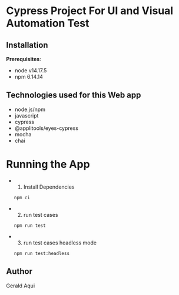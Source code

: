 # Cypress Project For UI and Visual Automation Test

## Installation

**Prerequisites**:

* node v14.17.5
* npm 6.14.14

## Technologies used for this Web app

* node.js/npm
* javascript
* cypress
* @applitools/eyes-cypress
* mocha
* chai


# Running the App

 * 1.  Install Dependencies
 ````
    npm ci
````
* 2.  run test cases
 ````
    npm run test
````
* 3.  run test cases headless mode
 ````
    npm run test:headless
````
## Author
Gerald Aqui